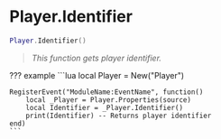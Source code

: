 # Player.Identifier

```lua
Player.Identifier()
```
> *This function gets player identifier.*

??? example
    ```lua
    local Player = New("Player")

    RegisterEvent("ModuleName:EventName", function()
        local _Player = Player.Properties(source)
        local Identifier = _Player.Identifier()
        print(Identifier) -- Returns player identifier
    end)
    ```